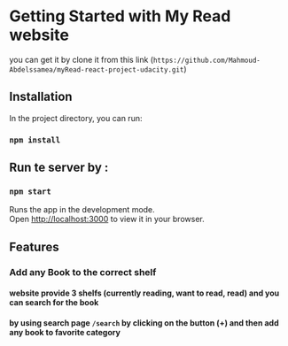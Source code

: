 # Getting Started with My Read website

you can get it by clone it from this link (`https://github.com/Mahmoud-Abdelssamea/myRead-react-project-udacity.git`)

## Installation

In the project directory, you can run:

### `npm install`

## Run te server by :

### `npm start`

Runs the app in the development mode.\
Open [http://localhost:3000](http://localhost:3000) to view it in your browser.

## Features

### Add any Book to the correct shelf

#### website provide 3 shelfs (currently reading, want to read, read) and you can search for the book

#### by using search page `/search` by clicking on the button (+) and then add any book to favorite category

###
